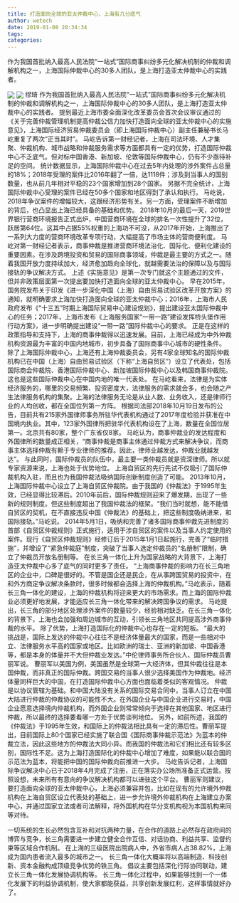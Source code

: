 ```yaml
---
title: 打造面向全球的亚太仲裁中心，上海有几分底气
author: wetech
date: 2019-01-08 20:34:34
tags: 
categories: 
---
```

作为我国首批纳入最高人民法院“一站式”国际商事纠纷多元化解决机制的仲裁和调解机构之一，上海国际仲裁中心的30多人团队，是上海打造亚太仲裁中心的实践者。
<!-- more -->
<img align="center" border="0" src="https://imgcdn.yicai.com/uppics/images/2019/01/bb0e04d967ce402dbe6f759ce8f7110c.jpg" />
<img align="center" border="0" src="https://imgcdn.yicai.com/uppics/images/2019/01/3e6589995716cca1455d100dc410ea1f.jpg" />
缪琦
作为我国首批纳入最高人民法院“一站式”国际商事纠纷多元化解决机制的仲裁和调解机构之一，上海国际仲裁中心的30多人团队，是上海打造亚太仲裁中心的实践者。
提到最近上海市委全面深化改革委员会首次会议审议通过的《关于完善仲裁管理机制提高仲裁公信力加快打造面向全球的亚太仲裁中心的实施意见》，上海国际经济贸易仲裁委员会（即上海国际仲裁中心）副主任兼秘书长马屹重复了两次“正当其时”。
马屹告诉第一财经记者，上海在司法环境、人才集聚、仲裁机构、城市战略和仲裁服务需求等方面都具有一定的优势，打造国际仲裁中心不乏底气。但对标中国香港、新加坡、伦敦等国际仲裁中心，仍有不少亟待补足的空间。
统计数据显示，上海国际仲裁中心在过去5年内处理的涉外案件占总量的18%；2018年受理的案件比2016年翻了一倍，达1118件；涉及到当事人的国别数量，也从前几年相对平稳的23个国家增加到28个国家。
另据不完全统计，上海国际仲裁中心受理的案件已经在50多个国家和地区得到了承认和执行。
马屹说，2018年争议案件的增幅较大，这跟经济形势有关。另一方面，受理案件不断增加的背后，也凸显出上海已经具备的基础和优势。
2018年10月的最后一天，2019世界银行营商环境报告正式出炉，中国营商环境在全球的排名一次性提升了32位，跃居第64位。这其中占据55%权重的上海功不可没，从2017年开始，上海推出了一系列大力度的营商环境改革专项行动，大幅提高了市场主体的营商便利度。
马屹对第一财经记者表示，商事仲裁是推进营商环境法治化、国际化、便利化建设的重要因素。在涉及跨境投资和贸易的国际商事领域，仲裁是最主要的方式之一。随着我国开放力度持续加大，经济愈加趋向全球化，就越需要法治的保障以及与国际接轨的争议解决方式。
上述《实施意见》是第一次专门就这个主题通过的文件，但并非政策层面第一次提出要加快打造面向全球的亚太仲裁中心。
早在2015年，国务院发布关于印发《进一步深化中国（上海）自由贸易试验区改革开放方案》的通知，就明确要求上海加快打造面向全球的亚太仲裁中心；2016年，上海市人民政府发布《“十三五”时期上海国际贸易中心建设规划》，提出建设亚太国际仲裁中心的任务；2017年，上海市发布《上海服务国家“一带一路”建设发挥桥头堡作用行动方案》，进一步明确提出建设“一带一路”国际仲裁中心的要求。
正是在这样的政策指导和支持下，上海的商事仲裁得以迅速发展。目前，上海已经成为中外仲裁机构资源最为丰富的中国内地城市，初步具备了国际商事中心城市的硬性条件。
除了上海国际仲裁中心，上海还有上海仲裁委员会，另有4家全球知名的国际仲裁机构已在中国（上海）自由贸易试验区（下称“上海自贸区”）设立了代表处，包括国际商会仲裁院、香港国际仲裁中心、新加坡国际仲裁中心以及韩国商事仲裁院。这也是这些国际仲裁中心在中国内地的唯一代表处。
在马屹看来，法律是为实体经济服务的，哪里的交易频繁、投资密度大，法律服务的需求就会多，也会随之产生法律服务机构的集聚。上海的法律服务无论是从业人数、业务收入，还是律师行业的人均创收，都在全国位列第一方阵。
根据司法部2018年10月19日发布的公告，目前共有215家外国律师事务所驻华代表机构通过了2017年度检验并获准在中国境内执业。其中，123家外国律所把驻华代表机构设在了上海，数量在全国位居第一。北京共有80家，整个广东省仅8家。
马屹认为，商事仲裁业的发达程度和外国律所的数量成正相关，“商事仲裁是商事主体通过仲裁方式来解决争议，而商事主体选择仲裁有赖于专业律师的推荐。因此，律师业越发达，仲裁业就越发达”。
与此同时，国际仲裁员的队伍中，最主要一类仲裁员就是资深律师。所以就专家资源来说，上海也处于优势地位。
上海自贸区的先行先试不仅吸引了国际仲裁机构入驻，而且也为我国仲裁法吸纳国际创新制度创造了可能。
2013年10月，上海国际仲裁中心设立了上海自贸区仲裁院。由于我国的《仲裁法》于1995年生效，已经显得比较滞后。2010年前后，国际仲裁规则迎来了爆发期，出现了一些新的规则制度。但这些制度超出了我国仲裁法的框架。“我们当时就想，能不能借自贸区的契机，在不直接违反中国《仲裁法》的基础上，把这些制度吸纳进来，和国际接轨。”马屹说。
2014年5月1日，吸纳和完善了诸多国际商事仲裁先进制度的首部《自贸区仲裁规则》正式施行，适用于涉自贸区的案件以及当事人约定使用的案件。现行《自贸区仲裁规则》经修订后于2015年1月1日起施行，完善了“临时措施”，并增设了“紧急仲裁庭”制度，突破了当事人选定仲裁员的“名册制”限制，确立了仲裁员开放名册制等。
在长三角一体化上升为国家战略的大背景下，上海打造亚太仲裁中心多了底气的同时更多了责任。
“上海商事仲裁的影响力在长三角地区的企业中，口碑是很好的。不管是国企还是民企，在从事跨国贸易的投资中，在和外方商定争议解决条款时，很多时候都会选择上海的仲裁机构。”马屹表示，随着长三角一体化的建设，上海的仲裁机构将迎来更大的市场需求。而上海的国际仲裁业必须更好地发展，才能适应长三角一体化带来的解决跨国争议的需求。
马屹提出，长三角的部分地区处理涉外案件的数量较少，经验相对缺乏。在长三角一体化的背景下，上海也会加强和周边城市的互动，引领长三角地区共同提高涉外商事仲裁的水平。
除了优势，上海打造国际化的仲裁中心也存在一定的短板。
“最大的挑战是，国际上发达的仲裁中心往往不是经济体量最大的国家，而是一些相对中立、法律服务水平高的国家或地区。比如欧洲的瑞士、亚洲的新加坡、中国香港等，都是本身的体量并不大但仲裁业发达。”中伦律师事务所合伙人、国际仲裁员曹丽军说。
曹丽军以美国为例，美国虽然是全球第一大经济体，但其仲裁往往是本国仲裁，而非真正的国际仲裁。跨国交易的当事人很少选择美国作为仲裁地。经济体量同样巨大的中国，在打造国际仲裁中心方面也面临着类似的客观情况。
仲裁是以协议管辖为基础。和中国大陆没有关系的国际交易合同中，当事人订立在中国大陆进行仲裁的仲裁协议的可能性不大。在外国企业与中国企业进行交易时，中国企业愿意选择境内仲裁机构，而外国企业则常常倾向于选择在其他国家、地区进行仲裁，所以最终的选择要看哪一方处于优势谈判地位。
另外，如前所述，我国的《仲裁法》于1995年生效，和国际上的仲裁法相比具有一定的滞后性。曹丽军提出，目前国际上80个国家已经实施了联合国《国际商事仲裁示范法》为蓝本的仲裁立法，因此这些地方的仲裁法大同小异。而我国的仲裁法和它们相比还有较多区别，国际性不足。这为上海打造国际化的仲裁中心增加了难度，如果能以联合国的示范法为蓝本，将能把中国的国际仲裁向前推进一大步。
马屹告诉记者，上海国际争议解决中心已于2018年4月完成了注册，正在落实办公场所准备正式运营。按照设想，未来所有有意向的争议解决机构都可以进驻这个平台。
曹丽军则建议，要打造面向全球的亚太仲裁中心，上海必须兼容并包，比如在现有的允许境外仲裁机构在上海自贸区设立代表处的基础上，进一步允许境外仲裁机构在上海建立办案中心，并通过国家立法或者司法解释，将外国机构在华分支机构视为本国机构来同等对待。
 
 
一切系统的生长必然包含互补和对抗两种力量，在合作的道路上必然存在政府间的博弈与竞争，长三角需要进一步建立健全合作互信、对话协商、利益共享、监督约束等区域合作机制。
在上海的三级医院出院病人中，外省市病人占38.82%，上海成为国内患者流入最多的城市之一。
长三角一体化大概率将以高端制造、科技创新、资本金融构成顶级竞争优势的铁三角。
倡议主要包括深化行际协同联动，建立长三角一体化发展协调机构等。
长三角一体化过程中，如果能够找到一个一体化发展下的利益协调机制，使大家都能获益，共享创新发展红利，这样事情就好办了。
